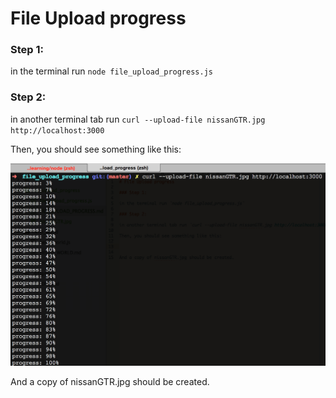 # File Upload progress

### Step 1:

in the terminal run `node file_upload_progress.js`

### Step 2:

in another terminal tab run `curl --upload-file nissanGTR.jpg http://localhost:3000`

Then, you should see something like this:

![](https://github.com/MihaiLiviuCojocar/learning_Node/blob/master/file_upload_progress/Screen%20Shot%202015-05-05%20at%2014.32.28.png?raw=true)

And a copy of nissanGTR.jpg should be created.
